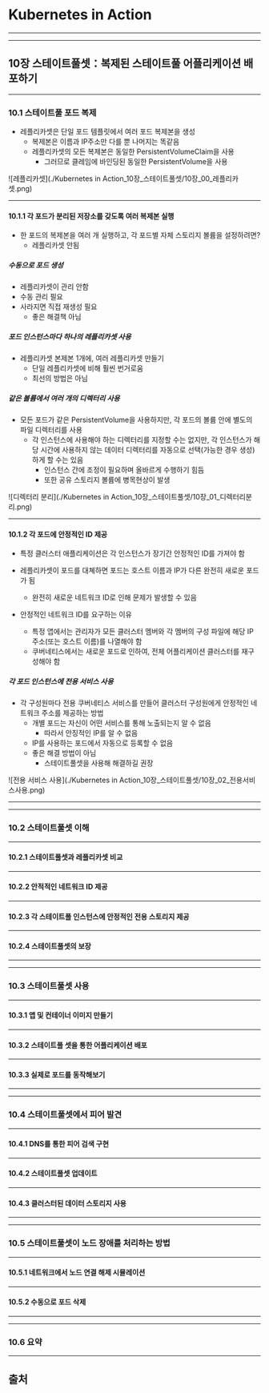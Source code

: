 # Kubernetes in Action

---
---
## 10장 스테이트풀셋：복제된 스테이트풀 어플리케이션 배포하기

---
### 10.1 스테이트풀 포드 복제
* 레플리카셋은 단일 포드 템플릿에서 여러 포드 복제본을 생성
	- 복제본은 이름과 IP주소만 다를 뿐 나머지는 똑같음
	- 레플리카셋의 모든 복제본은 동일한 PersistentVolumeClaim을 사용
		+ 그러므로 클레임에 바인딩된 동일한 PersistentVolume을 사용
		
![레플리카셋](./Kubernetes in Action_10장_스테이트풀셋/10장_00_레플리카셋.png)

---
#### 10.1.1 각 포드가 분리된 저장소를 갖도록 여러 복제본 실행
* 한 포드의 복제본을 여러 개 실행하고, 각 포드별 자체 스토리지 볼륨을 설정하려면?
	- 레플리카셋 안됨

##### 수동으로 포드 생성
* 레플리카셋이 관리 안함
* 수동 관리 필요
* 사라지면 직접 재생성 필요
	- 좋은 해결책 아님

##### 포드 인스턴스마다 하나의 레플리카셋 사용
* 레플리카셋 본제본 1개에, 여러 레플리카셋 만들기
	- 단일 레플리카셋에 비해 훨씬 번거로움
	- 최선의 방법은 아님

##### 같은 볼륨에서 여러 개의 디렉터리 사용
* 모든 포드가 같은 PersistentVolume을 사용하지만, 각 포드의 볼륨 안에 별도의 파일 디렉터리를 사용
	- 각 인스턴스에 사용해야 하는 디렉터리를 지정할 수는 없지만, 각 인스턴스가 해당 시간에 사용하지 않는 데이터 디렉터리를 자동으로 선택(가능한 경우 생성)하게 할 수는 있음
		+ 인스턴스 간에 조정이 필요하며 올바르게 수행하기 힘듬
		+ 또한 공유 스토리지 볼륨에 병목현상이 발생
		
![디렉터리 분리](./Kubernetes in Action_10장_스테이트풀셋/10장_01_디렉터리분리.png)

---
#### 10.1.2 각 포드에 안정적인 ID 제공
* 특정 클러스터 애플리케이션은 각 인스턴스가 장기간 안정적인 ID를 가져야 함
* 레플리카셋이 포드를 대쳬하면 포드는 호스트 이름과 IP가 다른 완전히 새로운 포드가 됨
	- 완전히 새로운 네트워크 ID로 인해 문제가 발생할 수 있음

* 안정적인 네트워크 ID를 요구하는 이유
	- 특정 앱에서는 관리자가 모든 클러스터 멤버와 각 멤버의 구성 파일에 해당 IP 주소(또는 호스트 이름)를 나열해야 함
	- 쿠버네티스에서는 새로운 포드로 인하여, 전체 어플리케이션 클러스터를 재구성해야 함

##### 각 포드 인스턴스에 전용 서비스 사용
* 각 구성원마다 전용 쿠버네티스 서비스를 만들어 클러스터 구성원에게 안정적인 네트워크 주소를 제공하는 방법
	- 개별 포드는 자신이 어떤 서비스를 통해 노출되는지 알 수 없음
		+ 따라서 안징적인 IP를 알 수 없음
	- IP를 사용하는 포드에서 자동으로 등록할 수 없음
	- 좋은 해결 방법이 아님
		+ 스테이트풀셋을 사용해 해결하길 권장
	
![전용 서비스 사용](./Kubernetes in Action_10장_스테이트풀셋/10장_02_전용서비스사용.png)



---
---
### 10.2 스테이트풀셋 이해

---
#### 10.2.1 스테이트풀셋과 레플리카셋 비교 

---
#### 10.2.2 안적적인 네트워크 ID 제공

---
#### 10.2.3 각 스테이트풀 인스턴스에 안정적인 전용 스토리지 제공

---
#### 10.2.4 스테이트풀셋의 보장

---
---
### 10.3 스테이트풀셋 사용

---		
#### 10.3.1 앱 및 컨테이너 이미지 만들기

---
#### 10.3.2 스테이트풀 셋을 통한 어플리케이션 배포

---
#### 10.3.3 실제로 포드를 동작해보기

---
---
### 10.4 스테이트풀셋에서 피어 발견

---
#### 10.4.1 DNS를 통한 피어 검색 구현

---
#### 10.4.2 스테이트풀셋 업데이트

---
#### 10.4.3 클러스터된 데이터 스토리지 사용

---
---
### 10.5 스테이트풀셋이 노드 장애를 처리하는 방법

---
#### 10.5.1 네트워크에서 노드 연결 해제 시뮬레이션

---
#### 10.5.2 수동으로 포드 삭제

---
---
### 10.6 요약


---
## 출처
[^출처]: Kubernetes in Action-마르코 룩샤-에이콘


<!-- ![](./Kubernetes in Action_6장_스테이트풀셋/) -->